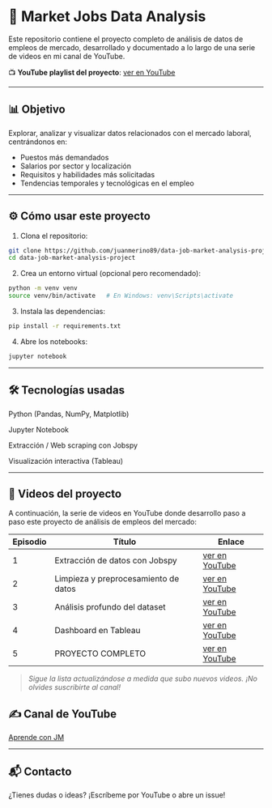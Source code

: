 # 🧠 Market Jobs Data Analysis

Este repositorio contiene el proyecto completo de análisis de datos de empleos de mercado, desarrollado y documentado a lo largo de una serie de videos en mi canal de YouTube.

📺 **YouTube playlist del proyecto**: [ver en YouTube](https://www.youtube.com/playlist?list=PLGQSYoAPO2ZFi2VI5RFmOJpDnTU3gPVx_)

---

## 📊 Objetivo

Explorar, analizar y visualizar datos relacionados con el mercado laboral, centrándonos en:

- Puestos más demandados
- Salarios por sector y localización
- Requisitos y habilidades más solicitadas
- Tendencias temporales y tecnológicas en el empleo

---


## ⚙️ Cómo usar este proyecto

1. Clona el repositorio:

```bash
git clone https://github.com/juanmerino89/data-job-market-analysis-project.git
cd data-job-market-analysis-project
```

2. Crea un entorno virtual (opcional pero recomendado):


```bash
python -m venv venv
source venv/bin/activate   # En Windows: venv\Scripts\activate
```

3. Instala las dependencias:

```bash
pip install -r requirements.txt
```

4. Abre los notebooks:

```bash
jupyter notebook
```

---

## 🛠 Tecnologías usadas

Python (Pandas, NumPy, Matplotlib)

Jupyter Notebook

Extracción / Web scraping con Jobspy

Visualización interactiva (Tableau)

---

## 🎥 Videos del proyecto

A continuación, la serie de videos en YouTube donde desarrollo paso a paso este proyecto de análisis de empleos del mercado:

| Episodio | Título | Enlace |
|----------|--------|--------|
| 1 | Extracción de datos con Jobspy | [ver en YouTube](https://youtu.be/3NibxuhfgwE?si=9TDZTJXi7sIJanPt) |
| 2 | Limpieza y preprocesamiento de datos | [ver en YouTube](https://youtu.be/mGZgbg3sK4Q) |
| 3 | Análisis profundo del dataset | [ver en YouTube](https://youtu.be/E_2tpD84x-I) |
| 4 | Dashboard en Tableau | [ver en YouTube](https://youtu.be/XTJ4n4nY8BE)|
| 5 | PROYECTO COMPLETO | [ver en YouTube](https://youtu.be/mKsG_XXFuv8) |

> *Sigue la lista actualizándose a medida que subo nuevos videos. ¡No olvides suscribirte al canal!*



## ✍️ Canal de YouTube
[Aprende con JM](https://youtube.com/@aprendeconJM)

---

## 📬 Contacto
¿Tienes dudas o ideas? ¡Escríbeme por YouTube o abre un issue!


